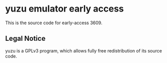 yuzu emulator early access
=============

This is the source code for early-access 3609.

## Legal Notice

yuzu is a GPLv3 program, which allows fully free redistribution of its source code.